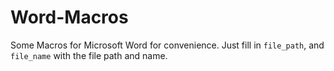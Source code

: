# Word-Macros

Some Macros for Microsoft Word for convenience. Just fill in `file_path`, and `file_name` with the file path and name. 